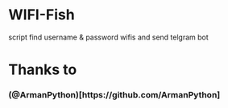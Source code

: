 # WIFI-Fish
script find username &amp; password wifis and send telgram bot

# Thanks to
<h3>(@ArmanPython)[https://github.com/ArmanPython]</h3>
